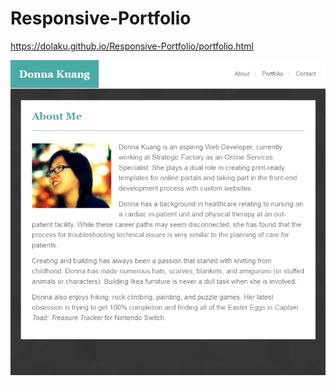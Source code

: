 # Responsive-Portfolio

https://dolaku.github.io/Responsive-Portfolio/portfolio.html

![portfolio](./assets/images/Portfolio.png)